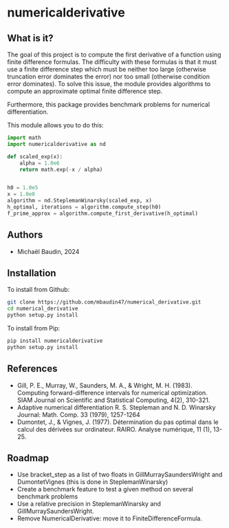 # numericalderivative

## What is it?

The goal of this project is to compute the first derivative of a function
using finite difference formulas.
The difficulty with these formulas is that it must use a finite difference 
step which must be neither too large (otherwise truncation error dominates 
the error) nor too small (otherwise condition error dominates).
To solve this issue, the module provides algorithms to compute an approximate
optimal finite difference step.

Furthermore, this package provides benchmark problems for numerical
differentiation.

This module allows you to do this:

```python
import math
import numericalderivative as nd

def scaled_exp(x):
    alpha = 1.0e6
    return math.exp(-x / alpha)


h0 = 1.0e5
x = 1.0e0
algorithm = nd.SteplemanWinarsky(scaled_exp, x)
h_optimal, iterations = algorithm.compute_step(h0)
f_prime_approx = algorithm.compute_first_derivative(h_optimal)
```

## Authors

* Michaël Baudin, 2024

## Installation

To install from Github:

```bash
git clone https://github.com/mbaudin47/numerical_derivative.git
cd numerical_derivative
python setup.py install
```

To install from Pip:

```bash
pip install numericalderivative
python setup.py install
```

## References
- Gill, P. E., Murray, W., Saunders, M. A., & Wright, M. H. (1983). 
  Computing forward-difference intervals for numerical optimization. 
  SIAM Journal on Scientific and Statistical Computing, 4(2), 310-321.
- Adaptive numerical differentiation
  R. S. Stepleman and N. D. Winarsky
  Journal: Math. Comp. 33 (1979), 1257-1264 
- Dumontet, J., & Vignes, J. (1977). 
  Détermination du pas optimal dans le calcul des dérivées sur ordinateur. 
  RAIRO. Analyse numérique, 11 (1), 13-25.

## Roadmap
- Use bracket_step as a list of two floats in GillMurraySaundersWright
  and DumontetVignes (this is done in SteplemanWinarsky)
- Create a benchmark feature to test a given method on several 
  benchmark problems
- Use a relative precision in SteplemanWinarsky and GillMurraySaundersWright.
- Remove NumericalDerivative: move it to FiniteDifferenceFormula.

